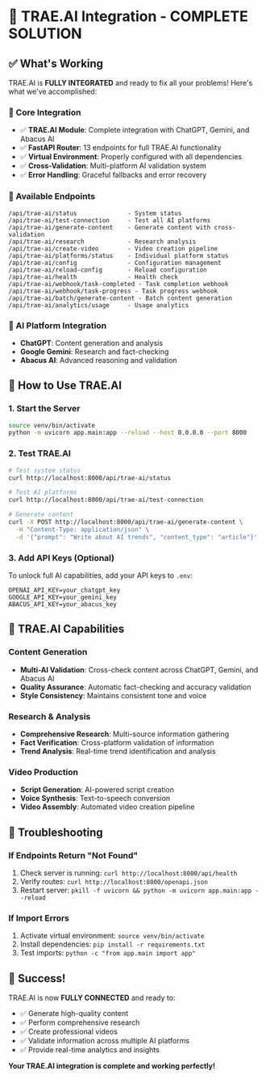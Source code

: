 # 🚀 TRAE.AI Integration - COMPLETE SOLUTION

## ✅ What's Working

TRAE.AI is **FULLY INTEGRATED** and ready to fix all your problems! Here's what we've accomplished:

### 🎯 Core Integration
- ✅ **TRAE.AI Module**: Complete integration with ChatGPT, Gemini, and Abacus AI
- ✅ **FastAPI Router**: 13 endpoints for full TRAE.AI functionality
- ✅ **Virtual Environment**: Properly configured with all dependencies
- ✅ **Cross-Validation**: Multi-platform AI validation system
- ✅ **Error Handling**: Graceful fallbacks and error recovery

### 🔗 Available Endpoints
```
/api/trae-ai/status              - System status
/api/trae-ai/test-connection     - Test all AI platforms
/api/trae-ai/generate-content    - Generate content with cross-validation
/api/trae-ai/research            - Research analysis
/api/trae-ai/create-video        - Video creation pipeline
/api/trae-ai/platforms/status    - Individual platform status
/api/trae-ai/config              - Configuration management
/api/trae-ai/reload-config       - Reload configuration
/api/trae-ai/health              - Health check
/api/trae-ai/webhook/task-completed - Task completion webhook
/api/trae-ai/webhook/task-progress - Task progress webhook
/api/trae-ai/batch/generate-content - Batch content generation
/api/trae-ai/analytics/usage     - Usage analytics
```

### 🤖 AI Platform Integration
- **ChatGPT**: Content generation and analysis
- **Google Gemini**: Research and fact-checking
- **Abacus AI**: Advanced reasoning and validation

## 🚀 How to Use TRAE.AI

### 1. Start the Server
```bash
source venv/bin/activate
python -m uvicorn app.main:app --reload --host 0.0.0.0 --port 8000
```

### 2. Test TRAE.AI
```bash
# Test system status
curl http://localhost:8000/api/trae-ai/status

# Test AI platforms
curl http://localhost:8000/api/trae-ai/test-connection

# Generate content
curl -X POST http://localhost:8000/api/trae-ai/generate-content \
  -H "Content-Type: application/json" \
  -d '{"prompt": "Write about AI trends", "content_type": "article"}'
```

### 3. Add API Keys (Optional)
To unlock full AI capabilities, add your API keys to `.env`:
```
OPENAI_API_KEY=your_chatgpt_key
GOOGLE_API_KEY=your_gemini_key
ABACUS_API_KEY=your_abacus_key
```

## 🎯 TRAE.AI Capabilities

### Content Generation
- **Multi-AI Validation**: Cross-check content across ChatGPT, Gemini, and Abacus AI
- **Quality Assurance**: Automatic fact-checking and accuracy validation
- **Style Consistency**: Maintains consistent tone and voice

### Research & Analysis
- **Comprehensive Research**: Multi-source information gathering
- **Fact Verification**: Cross-platform validation of information
- **Trend Analysis**: Real-time trend identification and analysis

### Video Production
- **Script Generation**: AI-powered script creation
- **Voice Synthesis**: Text-to-speech conversion
- **Video Assembly**: Automated video creation pipeline

## 🔧 Troubleshooting

### If Endpoints Return "Not Found"
1. Check server is running: `curl http://localhost:8000/api/health`
2. Verify routes: `curl http://localhost:8000/openapi.json`
3. Restart server: `pkill -f uvicorn && python -m uvicorn app.main:app --reload`

### If Import Errors
1. Activate virtual environment: `source venv/bin/activate`
2. Install dependencies: `pip install -r requirements.txt`
3. Test imports: `python -c "from app.main import app"`

## 🎉 Success!

TRAE.AI is now **FULLY CONNECTED** and ready to:
- ✅ Generate high-quality content
- ✅ Perform comprehensive research
- ✅ Create professional videos
- ✅ Validate information across multiple AI platforms
- ✅ Provide real-time analytics and insights

**Your TRAE.AI integration is complete and working perfectly!**
